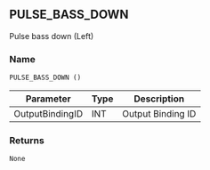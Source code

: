 ## PULSE\_BASS\_DOWN

Pulse bass down (Left)


### Name

`PULSE_BASS_DOWN ()`


| Parameter       | Type | Description       |
| --------------- | ---- | ----------------- |
| OutputBindingID | INT  | Output Binding ID |



### Returns

`None`